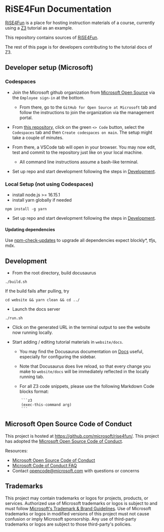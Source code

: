 # RiSE4Fun Documentation

[RiSE4Fun](https://microsoft.github.io/rise4fun/) is a place for hosting instruction materials of a course, currently using a [Z3](https://z3prover.github.io/) tutorial as an example.

This repository contains sources of [RiSE4Fun](https://microsoft.github.io/rise4fun/).

The rest of this page is for developers contributing to the tutorial docs of Z3.
## Developer setup (Microsoft)

### Codespaces
-   Join the Microsoft github organization from [Microsoft Open Source](https://opensource.microsoft.com/) via the `Employee sign-in` at the bottom. 
    - From there, go to the `GitHub for Open Source at Microsoft` tab and follow the instructions to join the organization via the management portal.

-   From [this repository](https://github.com/microsoft/rise4fun/), click on the green `<> Code` button, select the `Codespaces` tab and then `Create codespaces on main`. The setup might take a couple of minutes.

-   From there, a VSCode tab will open in your browser. You may now edit, test and commit to the repository just like on your local machine.

    -   All command line instructions assume a bash-like terminal.

-   Set up repo and start development following the steps in [Development](#development).


### Local Setup (not using Codespaces)

-   install node.js >= 16.15.1
-   install yarn globally if needed

```
npm install -g yarn
```

-   Set up repo and start development following the steps in [Development](#development).

#### Updating dependencies

Use [npm-check-updates](https://www.npmjs.com/package/npm-check-updates) to upgrade all dependencies expect blockly*, tfjs, mdx.


## Development

-   From the root directory, build docusaurus

```
./build.sh
```
If the build fails after pulling, try

```
cd website && yarn clean && cd ../
```

-   Launch the docs server

```
./run.sh
```

-   Click on the generated URL in the terminal output to see the website now running locally.

-   Start adding / editing tutorial materials in `website/docs`.

    -   You may find the Docusaurus documentation on [Docs](https://docusaurus.io/docs/docs-introduction) useful, especially for configuring the sidebar.

    -   Note that Docusaurus does live reload, so that every change you make to `website/docs` will be immediately reflected in the locally running tab.

    -   For all Z3 code snippets, please use the following Markdown Code blocks format:
    ```
        ```z3
        (exec-this-command arg)
        ```
    ```



## Microsoft Open Source Code of Conduct

This project is hosted at https://github.com/microsoft/rise4fun/.
This project has adopted the
[Microsoft Open Source Code of Conduct](https://opensource.microsoft.com/codeofconduct/).

Resources:

-   [Microsoft Open Source Code of Conduct](https://opensource.microsoft.com/codeofconduct/)
-   [Microsoft Code of Conduct FAQ](https://opensource.microsoft.com/codeofconduct/faq/)
-   Contact [opencode@microsoft.com](mailto:opencode@microsoft.com) with questions or concerns


## Trademarks

This project may contain trademarks or logos for projects, products, or services. Authorized use of Microsoft 
trademarks or logos is subject to and must follow 
[Microsoft's Trademark & Brand Guidelines](https://www.microsoft.com/en-us/legal/intellectualproperty/trademarks/usage/general).
Use of Microsoft trademarks or logos in modified versions of this project must not cause confusion or imply Microsoft sponsorship.
Any use of third-party trademarks or logos are subject to those third-party's policies.
